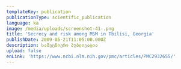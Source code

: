 ```yaml
---
templateKey: publication
publicationType: scientific_publication
language: ka
image: /media/uploads/screenshot-41-.png
title: 'Secrecy and risk among MSM in Tbilisi, Georgia'
publishDate: 2009-05-21T11:05:00.000Z
description: სამეცნიერო პუბლიკაცია
upload: false
enLink: 'https://www.ncbi.nlm.nih.gov/pmc/articles/PMC2932655/'
---
```



